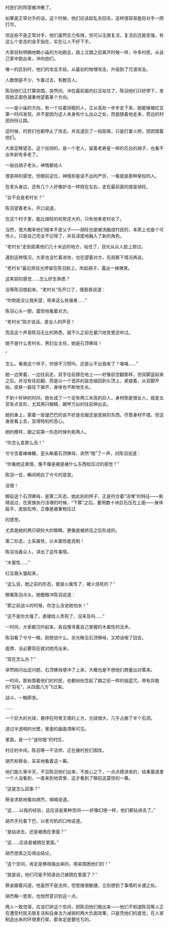 村民们的阵营被冲散了。

如果是正常对手的话，这个时候，他们应该趁乱杀回去，这样很容易能将对手一网打尽。

但这些不是正常对手，他们虽然实力有限，但可以无限复活，复活后还能变强，有这么个变态的金手指在，实在让人不好下手。

大家目标明确地朝小庙的方向跑去，路上又跟之前离开时候一样，许多村民，从自己家中跑出来，冲向他们。

唯一的区别时，他们的攻击手段，从最初的物理攻击，升级到了咒语攻击。

人数倒是不少，乍看过去，有数百人。

陈羽他们正打算突围，突然间，冲在最前面的红豆站住了，陈羽他们只好停下，发现她正面色凝重地望着某个方向。

——是小庙的方向，有一个拄着拐棍的人，正从高处一步步走下来，她能够被红豆第一时间发现，并不是因为这人本身有什么出众之处，而是随着他走来，旁边的村民纷纷让路。

这时候，村民们也都停止了攻击，并且退后了一段距离，只是打着火把，团团围着他们。

大家定睛望去，这个拄拐的，是一个老人，留着老寿星一样的花白的胡子，也看不出年龄有多老了。

一般白胡子老头，神情都给人

很慈祥的感觉，但眼前这位，神情却是说不出的严厉，一看就是那种掌权的人。

在老头身边，还有几个人好像护法一样陪在左右，走在最前面的就是胡旺。

“会不会是老村长？”

陈羽望着老头，开口说道。

在这个村子里，能比胡旺的权势还大的，只有他爹老村长了。

当然，很大概率他们根本不是父子——胡旺也是被洗脑成村民的，本质上也是个可怜人，只是自己完全不记得了，并且深度地融入了新的角色。

“老村长”走到距离他们几十米远的地方，站住了，目光从众人脸上掠过。

遇到这种情况，大家也没忙着进攻，也在望着对方，先观察下情况再说。

“老村长”最后把目光停留在陈羽脸上，吹起胡子，露出一抹微笑。

这笑容的感觉……怎么好生熟悉？

没等陈羽想起来，“老村长”先开口了，慢吞吞说道：

“你倒是没让我失望，带来这么些强者……”

陈羽心头一颤，震惊地看着对方。

“老村长”刚才说话，是女人的声音！

而且这个声音陈羽无比的熟悉，就不久之前在墓穴地宫里还听过。

她不是什么老村长、男妇女主任，她是石顶佛母！

“

怎么，看我这个样子，你很不习惯吗，还是认不出我来了？咯咯……”

她一边笑着，一边往前走，双手往前撑在地上——好像前空翻那样，但双脚竖起来之后，并没有往前翻，而是以一个诡异的姿态缩回到头顶上，紧接着，从双脚开始，皮肤一路往下揭开，身体也不断地生长。

不到十秒钟的时间，她长成了一个足有两三米高的巨人，身材倒是很女人，就是五官有点变形，尤其两只眼睛，跟甲亢似的往前伸出去。

她的身上，蒙着一层皱巴巴的说不好是衣服还是皮肤的东西，尽管身材不错，但这身皮看上去，显得特别的恶心。

她的模样，跟之前第一形态时候判若两人。

“你怎么变那么丑！”

兮兮含着棒棒糖，歪头瞅着石顶佛母，突然“哦”了一声，对陈羽说道：

“你看她这表情，像不像是被是被什么东西给压过的感觉？”

陈羽一怔，瞬间明白了兮兮的意思。

没错！

眼前这个石顶佛母，是第二形态，她此刻的样子，正是符合着“活埋”的特征——紫晴说过，在家族执行活埋的时候，“下葬”之后，要用数十块巨石压在上面——身体扁平，皮肤松垮，正像是被重物压过

的感觉。

尤其是她的两只铜铃大的眼睛，更像是被挤压之后形成的。

第二形态，土系属性，以木属性能克制！

陈羽当着众人，讲出了这件事情。

“木属性……”

红豆眉头皱起来，

“这么说，她之前的形态，就是火属性了，被火烧死的？”

眼看陈羽点头，她瞪眼冲陈羽说道：

“那之前战斗的时候，你怎么没说她怕水！”

“这不是你太强了，直接给人弄死了，没来及吗……”

一时间，大家都沉吟起来，各自搜寻着自己掌握的木属性的法术。

陈羽看了兮兮一眼，刚想说什么，余光瞅见石顶佛母，又把话咽了回去。

底牌，没必要现在就对她亮出来。

“现在怎么办？”

卓然刚问出这问题，石顶佛母便冲了上来，大概也是不想他们商量出对策来。

一时间，那些围着他们的村民，也都纷纷念起了跟之前一样的伽蓝咒，带有异能的“羽毛”，从四面八方飞过来。

战斗，一触即发。

……

一个巨大的光球，悬停在阿育王塔的上方，光球很大，几乎占据了半个石洞。

透过半透明的光壁，里面的画面清晰可见。

里面，是一个“迷你版”的村庄，

村庄的中间，陈羽等一干法师，正在被村民们围攻。

胡杰和蔡金，呆呆地看着这一幕。

他们是久等半天，不见陈羽他们出来，不放心之下，一点点摸进来的，结果墓道里一个人没看到，一直来到地宫里，这才看到了眼前这震惊的一幕。

“这是怎么回事？”

蔡金求助地看向胡杰，喃喃说道。

“这……以我的经验，这应该是某种空间——好像幻境一样，他们都钻进去了。”

胡杰手托着下巴，以老司机的口吻说道。

“是钻进去，还是被困在里面？”

“这……应该是被困在里面。”

胡杰思索之后得出结论，

“这个空间，肯定是佛母搞出来的，用来围困他们的！”

“就是说，他们可能不知道自己被困在里面了？”

蔡金跟着问道，他虽然不是法师，但思维很敏捷，立刻想到了事情的关键之处。

胡杰略一思索，也恍然意识到这一点。

两人一致觉得，应该打碎这个空间，把陈羽他们救出来——他们不知道陈羽等人正在遭受村民无限复活和自身法力减弱的两大负面效果，只是凭他们的直觉，在人家制造出来的环境里打架，那肯定是要吃亏的。
